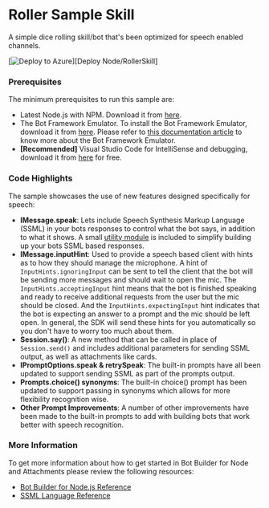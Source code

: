 # Roller Sample Skill

A simple dice rolling skill/bot that's been optimized for speech enabled channels. 

[![Deploy to Azure][Deploy Button]][Deploy Node/RollerSkill]

[Deploy Button]: https://azuredeploy.net/deploybutton.png
[Deploy Node/SendRollerSkill]: https://azuredeploy.net

### Prerequisites

The minimum prerequisites to run this sample are:
* Latest Node.js with NPM. Download it from [here](https://nodejs.org/en/download/).
* The Bot Framework Emulator. To install the Bot Framework Emulator, download it from [here](https://emulator.botframework.com/). Please refer to [this documentation article](https://github.com/microsoft/botframework-emulator/wiki/Getting-Started) to know more about the Bot Framework Emulator.
* **[Recommended]** Visual Studio Code for IntelliSense and debugging, download it from [here](https://code.visualstudio.com/) for free.

### Code Highlights

The sample showcases the use of new features designed specifically for speech:

* **IMessage.speak**: Lets include Speech Synthesis Markup Language (SSML) in your bots responses to control what the bot says, in addition to what it shows. A small [utility module](ssml.js) is included to simplify building up your bots SSML based responses.
* **IMessage.inputHint**: Used to provide a speech based client with hints as to how they should manage the microphone. A hint of `InputHints.ignoringInput` can be sent to tell the client that the bot will be sending more messages and should wait to open the mic. The `InputHints.acceptingInput` hint means that the bot is finished speaking and ready to receive additional requests from the user but the mic should be closed. And the `InputHints.expectingInput` hint indicates that the bot is expecting an answer to a prompt and the mic should be left open. In general, the SDK will send these hints for you automatically so you don't have to worry too much about them.
* **Session.say()**: A new method that can be called in place of `Session.send()` and includes additional parameters for sending SSML output, as well as attachments like cards. 
* **IPromptOptions.speak & retrySpeak**: The built-in prompts have all been updated to support sending SSML as part of the prompts output.
* **Prompts.choice() synonyms**: The built-in choice() prompt has been updated to support passing in synonyms which allows for more flexibility recognition wise.
* **Other Prompt Improvements**: A number of other improvements have been made to the built-in prompts to add with building bots that work better with speech recognition.

### More Information

To get more information about how to get started in Bot Builder for Node and Attachments please review the following resources:
* [Bot Builder for Node.js Reference](https://docs.botframework.com/en-us/node/builder/overview/#navtitle)
* [SSML Language Reference](https://msdn.microsoft.com/en-us/library/hh378377(v=office.14).aspx)
